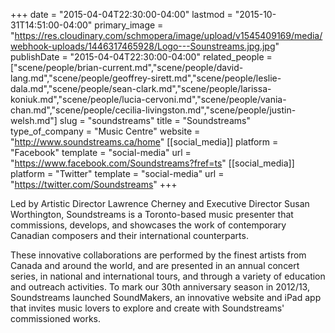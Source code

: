 +++
date = "2015-04-04T22:30:00-04:00"
lastmod = "2015-10-31T14:51:00-04:00"
primary_image = "https://res.cloudinary.com/schmopera/image/upload/v1545409169/media/webhook-uploads/1446317465928/Logo---Sounstreams.jpg.jpg"
publishDate = "2015-04-04T22:30:00-04:00"
related_people = ["scene/people/brian-current.md","scene/people/david-lang.md","scene/people/geoffrey-sirett.md","scene/people/leslie-dala.md","scene/people/sean-clark.md","scene/people/larissa-koniuk.md","scene/people/lucia-cervoni.md","scene/people/vania-chan.md","scene/people/cecilia-livingston.md","scene/people/justin-welsh.md"]
slug = "soundstreams"
title = "Soundstreams"
type_of_company = "Music Centre"
website = "http://www.soundstreams.ca/home"
[[social_media]]
platform = "Facebook"
template = "social-media"
url = "https://www.facebook.com/Soundstreams?fref=ts"
[[social_media]]
platform = "Twitter"
template = "social-media"
url = "https://twitter.com/Soundstreams"
+++

<p>
	Led by Artistic Director Lawrence Cherney and Executive Director Susan Worthington, Soundstreams is a Toronto-based music presenter that commissions, develops, and showcases the work of contemporary Canadian composers and their international counterparts.
</p>
<p>
	These innovative collaborations are performed by the finest artists from Canada and around the world, and are presented in an annual concert series, in national and international tours, and through a variety of education and outreach activities. To mark our 30th anniversary season in 2012/13, Soundstreams launched SoundMakers, an innovative website and iPad app that invites music lovers to explore and create with Soundstreams' commissioned works.
</p>
